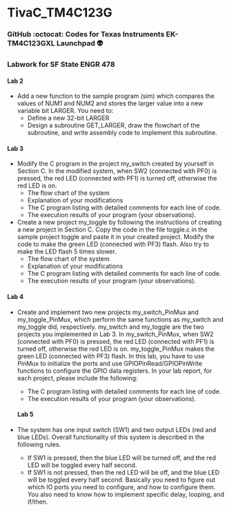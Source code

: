 # TivaC_TM4C123G
### GitHub :octocat: Codes for Texas Instruments EK-TM4C123GXL Launchpad :alien: ###

### Labwork for SF State ENGR 478 ###

#### Lab 2 ####
* Add a new function to the sample program (sim) which compares the values of NUM1 and NUM2 and stores the larger value into a new variable bit LARGER. You need to:
  * Define a new 32-bit LARGER
  * Design a subroutine GET_LARGER, draw the flowchart of the subroutine, and write assembly code to implement this subroutine.
  
#### Lab 3 ####
* Modify the C program in the project my_switch created by yourself in Section C. In the modified system, when SW2 (connected with PF0) is pressed, the red LED (connected with PF1) is turned off, otherwise the red LED is on.
  * The flow chart of the system 
  * Explanation of your modifications 
  * The C program listing with detailed comments for each line of code.  
  * The execution results of your program (your observations).
* Create a new project my_toggle by following the instructions of creating a new project in Section C. Copy the code in the file toggle.c in the sample project toggle and paste it in your created project. Modify the code to make the green LED (connected with PF3) flash. Also try to make the LED flash 5 times slower.
  * The flow chart of the system 
  * Explanation of your modifications 
  * The C program listing with detailed comments for each line of code.
  * The execution results of your program (your observations).

#### Lab 4 ####
* Create and implement two new projects my_switch_PinMux and my_toggle_PinMux, which perform the same functions as my_switch and my_toggle did, respectively. my_switch and my_toggle are the two projects you implemented in Lab 3. In my_switch_PinMux, when SW2 (connected with PF0) is pressed, the red LED (connected with PF1) is turned off, otherwise the red LED is on. my_toggle_PinMux makes the green LED (connected with PF3) flash. In this lab, you have to use PinMux to initialize the ports and use GPIOPinRead/GPIOPinWrite functions to configure the GPIO data registers. In your lab report, for each project, please include the following:
  * The C program listing with detailed comments for each line of code.
  * The execution results of your program (your observations).
  
  #### Lab 5 ####
* The system has one input switch (SW1) and two output LEDs (red and blue LEDs). Overall functionality of this system is described in the following rules. 
  * If SW1 is pressed, then the blue LED will be turned off, and the red LED will be toggled every half second. 
  * If SW1 is not pressed, then the red LED will be off, and the blue LED will be toggled every half second. Basically you need to figure out which IO ports you need to configure, and how to configure them. You also need to know how to implement specific delay, looping, and if/then. 
